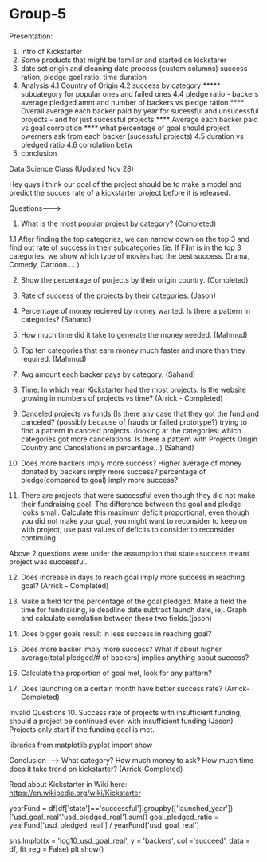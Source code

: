 # Group-5
Presentation: 
1. intro of Kickstarter
2. Some products that might be familiar and started on kickstarer 
3. date set origin and cleaning date process (custom columns) success ration, pledge goal ratio, time duration
4. Analysis 
4.1 Country of Origin 
4.2 success by category
***** subcategory for popular ones and failed ones
4.4 pledge ratio - backers average pledged amnt and number of backers vs pledge ration
**** Overall average each backer paid by year for sucessful and unsucessful projects - and for just sucessful projects
**** Average each backer paid vs goal corrolation
**** what percentage of goal should project owerners ask from each backer (sucessful projects) 
4.5 duration vs pledged ratio
4.6 corrolation betw
5. conclusion


Data Science Class (Updated Nov 28)

Hey guys i think our goal of the project should be to make a model and predict the succes rate of a kickstarter project before it is released. 

Questions--->
1. What is the most popular project by category? (Completed) 

 1.1 After finding the top categories, we can narrow down on the top 3 and find out rate of success in their subcategories
(ie. If Film is in the top 3 categories, we show which type of movies had the best success. Drama, Comedy, Cartoon.... )    

2. Show the percentage of porjects by their origin country. (Completed) 
3. Rate of success of the projects by their categories. (Jason) 
4. Percentage of money recieved by money wanted. Is there a pattern in categories? (Sahand)
5. How much time did it take to generate the money needed. (Mahmud) 
6. Top ten categories that earn money much faster and more than they required. (Mahmud)
7. Avg amount each backer pays by category. (Sahand) 
8. Time: In which year Kickstarter had the most projects. Is the website growing in numbers of projects vs time? (Arrick - Completed) 
9. Canceled projects vs funds (Is there any case that they got the fund and canceled? (possibly because of  frauds or failed           prototype?)  trying to find a pattern in canceld projects. (looking at the categories: which categories got more cancelations. 
Is there a pattern with Projects Origin Country and Cancelations in percentage...) (Sahand)

10. Does more backers imply more success? Higher average of money donated by backers imply more success? percentage of pledge(compared to goal) imply more success?
11. There are projects that were successful even though they did not make their fundraising goal.  The difference between the goal and pledge looks small.  Calculate this maximum deficit proportional, even though you did not make your goal, you might want to reconsider to keep on with project, use past values of deficits to consider to reconsider continuing.

Above 2 questions were under the assumption that state=success meant project was successful.

12. Does increase in days to reach goal imply more success in reaching goal? (Arrick - Completed)

13. Make a field for the percentage of the goal pledged. Make a field the time for fundraising, ie deadline date subtract launch date, ie,.  Graph and calculate correlation between these two fields.(jason)

14. Does bigger goals result in less success in reaching goal?

15. Does more backer imply more success? What if about higher average(total pledged/# of backers) implies anything about success?

16. Calculate the proportion of goal met, look for any pattern?

17. Does launching on a certain month have better success rate? (Arrick-Completed)


Invalid Questions
10. Success rate of projects with insufficient funding, should a project be continued even with insufficient funding (Jason)
Projects only start if the funding goal is met.

libraries
from matplotlib.pyplot import show
   
Conclusion :-->
What category? How much money to ask? How much time does it take trend on kickstarter? (Arrick-Completed) 

Read about Kickstarter in Wiki here:
https://en.wikipedia.org/wiki/Kickstarter

yearFund = df[df['state']=='successful'].groupby(['launched_year'])['usd_goal_real','usd_pledged_real'].sum()
goal_pledged_ratio = yearFund['usd_pledged_real'] / yearFund['usd_goal_real']


sns.lmplot(x = 'log10_usd_goal_real', y = 'backers', col ='succeed', data = df, fit_reg = False)
plt.show()
